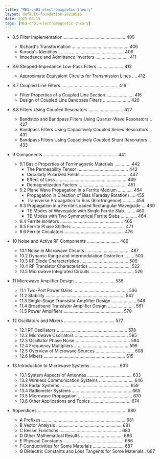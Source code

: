 ```yaml
---
title: "ME3-ch01-electromagnetic-theory"
layout: default-foundation-20210515
date: 2025-08-13
tags: [ME3-ch01-electromagnetic-theory]
---
```


- 8.5 Filter Implementation .................................................. 405  
  - Richard's Transformation .............................................. 406  
  - Kuroda's Identities ..................................................... 406  
  - Impedance and Admittance Inverters ........................... 411  
- 8.6 Stepped-Impedance Low-Pass Filters ..................... 412  
  - Approximate Equivalent Circuits for Transmission Lines .... 412  
- 8.7 Coupled Line Filters .............................................. 416  
  - Filter Properties of a Coupled Line Section ...................... 416  
  - Design of Coupled Line Bandpass Filters ...................... 420  
- 8.8 Filters Using Coupled Resonators ............................ 427  
  - Bandstop and Bandpass Filters Using Quarter-Wave Resonators .. 427  
  - Bandpass Filters Using Capacitively Coupled Series Resonators .. 431  
  - Bandpass Filters Using Capacitively Coupled Shunt Resonators .. 433  
  
- 9 Components ............................................................ 441  
  - 9.1 Basic Properties of Ferrimagnetic Materials ............. 442  
    - The Permeability Tensor ......................................... 442  
    - Circularly Polarized Fields ....................................... 447  
    - Effect of Loss ......................................................... 449  
    - Demagnetization Factors ....................................... 451  
  - 9.2 Plane Wave Propagation in a Ferrite Medium ............ 454  
    - Propagation in Direction of Bias (Faraday Rotation) .... 455  
    - Transverse Propagation to Bias (Birefringence) .......... 458  
  - 9.3 Propagation in a Ferrite-Loaded Rectangular Waveguide ... 460  
    - TE Modes of Waveguide with Single Ferrite Slab ........ 460  
    - TE Modes with Two Symmetrical Ferrite Slabs ............. 464  
  - 9.4 Ferrite Isolators ................................................... 465  
  - 9.5 Ferrite Phase Shifters ........................................... 471  
  - 9.6 Ferrite Circulators ................................................ 476  
  
- 10 Noise and Active RF Components .......................... 486  
  - 10.1 Noise in Microwave Circuits .................................... 487  
  - 10.2 Dynamic Range and Intermodulation Distortion ........ 500  
  - 10.3 RF Diode Characteristics ....................................... 509  
  - 10.4 RF Transistor Characteristics .................................. 522  
  - 10.5 Microwave Integrated Circuits ................................... 526  
  
- 11 Microwave Amplifier Design ................................ 536  
  - 11.1 Two-Port Power Gains ............................................ 536  
  - 11.2 Stability ................................................................ 542  
  - 11.3 Single-Stage Transistor Amplifier Design .................... 548  
  - 11.4 Broadband Transistor Amplifier Design ...................... 561  
  - 11.5 Power Amplifiers ................................................ 570  
  
- 12 Oscillators and Mixers ......................................... 577  
  - 12.1 RF Oscillators ......................................................... 578  
  - 12.2 Microwave Oscillators ........................................... 585  
  - 12.3 Oscillator Phase Noise ............................................ 594  
  - 12.4 Frequency Multipliers ............................................ 599  
  - 12.5 Overview of Microwave Sources ............................... 608  
  - 12.6 Mixers .................................................................. 615  
  
- 13 Introduction to Microwave Systems ....................... 633  
  - 13.1 System Aspects of Antennas .................................... 633  
  - 13.2 Wireless Communication Systems ............................ 646  
  - 13.3 Radar Systems ........................................................ 659  
  - 13.4 Radiometer Systems ................................................ 665  
  - 13.5 Microwave Propagation ............................................ 670  
  - 13.6 Other Applications and Topics ................................ 674  
  
- Appendices ........................................................................ 680  
  - A Prefixes .................................................................... 681  
  - B Vector Analysis ..................................................... 681  
  - C Bessel Functions .................................................. 683  
  - D Other Mathematical Results .................................. 686  
  - E Physical Constants ................................................. 686  
  - F Conductivities for Some Materials ......................... 687  
  - G Dielectric Constants and Loss Tangents for Some Materials . 687
